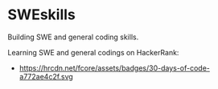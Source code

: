 # SWEskills
Building SWE and general coding skills.

Learning SWE and general codings on HackerRank: 

- https://hrcdn.net/fcore/assets/badges/30-days-of-code-a772ae4c2f.svg
